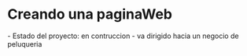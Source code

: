 <h1>Creando una paginaWeb </h1>
- Estado del proyecto: en contruccion 
- va dirigido hacia un negocio de peluqueria 
